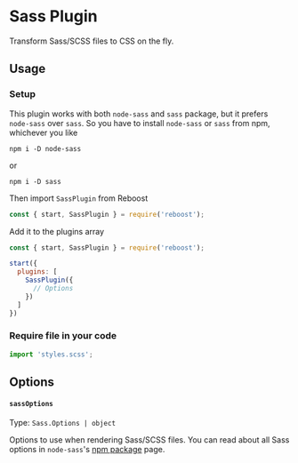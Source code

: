 # Sass Plugin
Transform Sass/SCSS files to CSS on the fly.

## Usage
### Setup
This plugin works with both `node-sass` and `sass` package, but it prefers
`node-sass` over `sass`. So you have to install `node-sass` or `sass` from npm,
whichever you like
```shell
npm i -D node-sass
```
or
```shell
npm i -D sass
```
Then import `SassPlugin` from Reboost
```js
const { start, SassPlugin } = require('reboost');
```
Add it to the plugins array
```js
const { start, SassPlugin } = require('reboost');

start({
  plugins: [
    SassPlugin({
      // Options
    })
  ]
})
```
### Require file in your code
```js
import 'styles.scss';
```

## Options
#### `sassOptions`
Type: `Sass.Options | object`

Options to use when rendering Sass/SCSS files. You can read about all Sass options
in `node-sass`'s [npm package](https://www.npmjs.com/package/node-sass#options) page.
